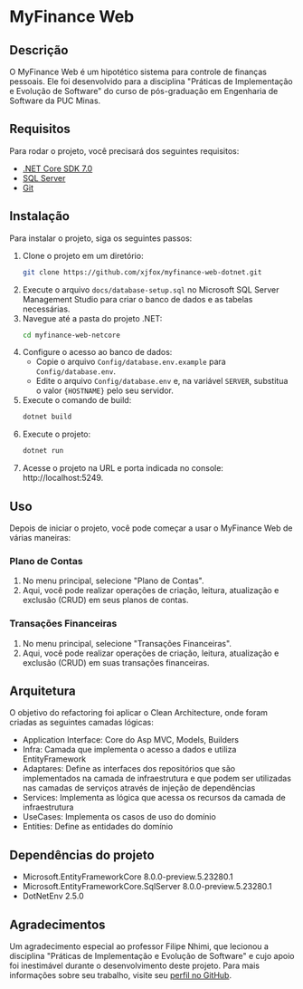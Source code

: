 # MyFinance Web

## Descrição

O MyFinance Web é um hipotético sistema para controle de finanças pessoais. Ele foi desenvolvido para a disciplina "Práticas de Implementação e Evolução de Software" do curso de pós-graduação em Engenharia de Software da PUC Minas.

## Requisitos

Para rodar o projeto, você precisará dos seguintes requisitos:

- [.NET Core SDK 7.0](https://dotnet.microsoft.com/en-us/download)
- [SQL Server](https://www.microsoft.com/pt-br/sql-server/sql-server-downloads)
- [Git](https://git-scm.com/)

## Instalação

Para instalar o projeto, siga os seguintes passos:

1. Clone o projeto em um diretório:
    ```bash
    git clone https://github.com/xjfox/myfinance-web-dotnet.git
    ```
2. Execute o arquivo `docs/database-setup.sql` no Microsoft SQL Server Management Studio para criar o banco de dados e as tabelas necessárias.
3. Navegue até a pasta do projeto .NET:
    ```bash
    cd myfinance-web-netcore
    ```
4. Configure o acesso ao banco de dados:
    - Copie o arquivo `Config/database.env.example` para `Config/database.env`.
    - Edite o arquivo `Config/database.env` e, na variável `SERVER`, substitua o valor `{HOSTNAME}` pelo seu servidor.
5. Execute o comando de build:
    ```bash
    dotnet build
    ```
6. Execute o projeto:
    ```bash
    dotnet run
    ```
7. Acesse o projeto na URL e porta indicada no console: http://localhost:5249.

## Uso

Depois de iniciar o projeto, você pode começar a usar o MyFinance Web de várias maneiras:

### Plano de Contas

1. No menu principal, selecione "Plano de Contas".
2. Aqui, você pode realizar operações de criação, leitura, atualização e exclusão (CRUD) em seus planos de contas.

### Transações Financeiras

1. No menu principal, selecione "Transações Financeiras".
2. Aqui, você pode realizar operações de criação, leitura, atualização e exclusão (CRUD) em suas transações financeiras.

## Arquitetura

O objetivo do refactoring foi aplicar o Clean Architecture, onde foram criadas as seguintes camadas lógicas:

- Application Interface: Core do Asp MVC, Models, Builders
- Infra: Camada que implementa o acesso a dados e utiliza EntityFramework
- Adaptares: Define as interfaces dos repositórios que são implementados na camada de infraestrutura e que podem ser utilizadas nas camadas de serviços através de injeção de dependências
- Services: Implementa as lógica que acessa os recursos da camada de infraestrutura
- UseCases: Implementa os casos de uso do domínio
- Entities: Define as entidades do domínio

## Dependências do projeto

- Microsoft.EntityFrameworkCore 8.0.0-preview.5.23280.1
- Microsoft.EntityFrameworkCore.SqlServer 8.0.0-preview.5.23280.1
- DotNetEnv 2.5.0

## Agradecimentos

Um agradecimento especial ao professor Filipe Nhimi, que lecionou a disciplina "Práticas de Implementação e Evolução de Software" e cujo apoio foi inestimável durante o desenvolvimento deste projeto. Para mais informações sobre seu trabalho, visite seu [perfil no GitHub](https://github.com/filipenhimi).
